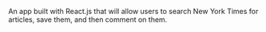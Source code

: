 
An app built with React.js that will allow users to search New York Times for articles, save them, and then comment on them.
